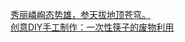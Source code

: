   
[秀丽嶙峋态势雄，参天拔地顶苍穹。](http://www.dianyue.me/archives/903/b51x25ksnf5nrej4/)  
[创意DIY手工制作：一次性筷子的废物利用](http://www.dianyue.me/archives/308/04tb88zk8vk64c3z/)